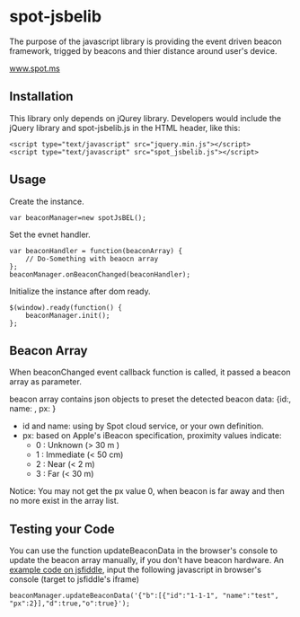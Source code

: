 spot-jsbelib
============

The purpose of the javascript library is providing the event driven beacon framework, trigged by beacons and thier distance around user's device.

www.spot.ms


Installation
------------

This library only depends on jQurey library. Developers would include the jQuery library and spot-jsbelib.js in the HTML header, like this:

	<script	type="text/javascript" src="jquery.min.js"></script>	
	<script type="text/javascript" src="spot_jsbelib.js"></script>

Usage
-----

Create the instance.

	var beaconManager=new spotJsBEL();

Set the evnet handler.

	var beaconHandler = function(beaconArray) {
		// Do-Something with beaocn array
	};
	beaconManager.onBeaconChanged(beaconHandler);


Initialize the instance after dom ready.

	$(window).ready(function() {
		beaconManager.init();
	};

Beacon Array
------------

When beaconChanged event callback function is called, it passed a beacon array as parameter.

beacon array contains json objects to preset the detected beacon data:
{id:<String>, name: <String>, px: <Number> }
* id and name: using by Spot cloud service, or your own definition.
* px: based on Apple's iBeacon specification, proximity values indicate:
	* 0 : Unknown (> 30 m )
    * 1 : Immediate (< 50 cm)
    * 2 : Near (< 2 m)
    * 3 : Far (< 30 m)

Notice: You may not get the px value 0, when beacon is far away and then no more exist in the array list.


Testing your Code
-----------------

You can use the function updateBeaconData in the browser's console to update the beacon array manually, if you don't have beacon hardware.
An [example code on jsfiddle](http://jsfiddle.net/kklabs/J6B2Z/), input the following javascript in browser's console (target to jsfiddle's iframe)

	beaconManager.updateBeaconData('{"b":[{"id":"1-1-1", "name":"test", "px":2}],"d":true,"o":true}');



